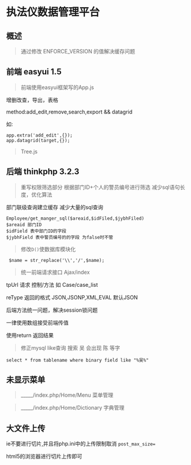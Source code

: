 ﻿# 执法仪数据管理平台
## 概述

> 通过修改 ENFORCE_VERSION 的值解决缓存问题

## 前端 easyui 1.5
> 前端使用easyui框架写的App.js

增删改查，导出，表格

method:add_edit,remove,search,export && datagrid

如:
````
app.extra('add_edit',{});
app.datagrid(target,{});
````
> Tree.js

## 后端 thinkphp 3.2.3

> 重写权限筛选部分 根据部门ID+个人的警员编号进行筛选 减少sql语句长度，优化算法

部门联级查询建立缓存 减少大量的sql查询
````
Employee/get_manger_sql($areaid,$idFiled,$jybhFiled)
$areaid 部门ID
$idField 表中部门ID的字段
$jybhField 表中警员编号的的字段 为false时不管
````

> 修改````D()````使数据库模块化

```` $name = str_replace('\\','/',$name);````

> 统一前端请求接口 Ajax/index

tpUrl 请求 控制/方法  如 Case/case_list

reType 返回的格式 JSON,JSONP,XML,EVAL 默认JSON

后端方法统一问题，解决session锁问题

一律使用数组接受前端传值

使用return 返回结果

> 修正mysql like查询 搜索 吴 会出现 陈 等字

    select * from tablename where binary field like "%吴%"

## 未显示菜单

> _____/index.php/Home/Menu    菜单管理

> _____/index.php/Home/Dictionary  字典管理

## 大文件上传

ie不要进行切片,并且将php.ini中的上传限制取消 ```post_max_size=```

html5的浏览器进行切片上传即可